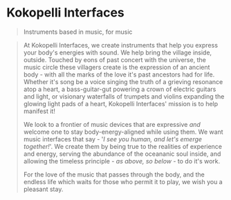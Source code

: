 # Kokopelli Interfaces
> Instruments based in music, for music


> At Kokopelli Interfaces, we create instruments that help you express your body's energies with sound. We help bring the village inside, outside. Touched by eons of past concert with the universe, the music circle these villagers create is the expression of an ancient body - with all the marks of the love it's past ancestors had for life. Whether it's song be a voice singing the truth of a grieving resonance atop a heart, a bass-guitar-gut powering a crown of electric guitars and light, or visionary waterfalls of trumpets and violins expanding the glowing light pads of a heart, Kokopelli Interfaces' mission is to help manifest it!
>
> We look to a frontier of music devices that are expressive *and* welcome one to stay body-energy-aligned while using them. We want music interfaces that say - '*I see you human, and let's emerge together!*'. We create them by being true to the realities of experience and energy, serving the abundance of the oceananic soul inside, and allowing the timeless principle - *as above, so below* - to do it's work.
>
> For the love of the music that passes through the body, and the endless life which waits for those who permit it to play, we wish you a pleasant stay.
